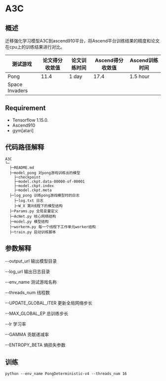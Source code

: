 # A3C

## 概述

迁移强化学习模型A3C到ascend910平台，将Ascend平台训练结果的精度和论文在cpu上的训练结果进行对比。

| 测试游戏       | 论文得分收敛值 | 论文训练时间 | Ascend得分收敛值 | Ascend训练时间 |
| -------------- | -------------- | ------------ | ---------------- | -------------- |
| Pong           | 11.4           | 1 day        | 17.4             | 1.5 hour       |
| Space Invaders |                |              |                  |                |

## Requirement

* Tensorflow 1.15.0.
* Ascend910
* gym[atari]

## 代码路径解释

```shell
A3C
└─ 
  ├─README.md
  ├─model_pong 对pong游戏训练出的模型
  	├─checkpoint
  	├─model.ckpt.data-00000-of-00001
  	├─model.ckpt.index
  	├─model.ckpt.meta
  ├─log_pong 训练pong游戏模型时的日志
  	├─log.txt 日志
  	├─W_X 第X线程下的模型结构
  ├─Params.py 全局变量定义
  ├─AcNet.py 核心网络结构
  ├─model.py 模型结构
  ├─workerm.py 每一个线程下工作单元worker结构
  ├─train.py 启动训练脚本
```

## 参数解释

--output_url 输出模型目录

--log_url 输出日志目录

--env_name 测试游戏名称

--threads_num 线程数

--UPDATE_GLOBAL_ITER 更新全局网络步长

--MAX_GLOBAL_EP 总训练步长

--lr 学习率

--GAMMA 贡献递减率

--ENTROPY_BETA 熵损失参数

## 训练

```shell
python --env_name PongDeterministic-v4 --threads_num 16
```

